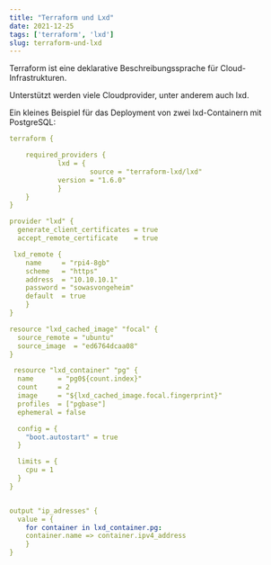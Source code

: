 ```yaml
---
title: "Terraform und Lxd"
date: 2021-12-25
tags: ['terraform', 'lxd']
slug: terraform-und-lxd
---
```


Terraform ist eine deklarative Beschreibungssprache für Cloud-Infrastrukturen.

Unterstützt werden viele Cloudprovider, unter anderem auch lxd.

Ein kleines Beispiel für das Deployment von zwei lxd-Containern mit PostgreSQL:

```yaml
terraform {

	required_providers {
        	lxd = {
                	source = "terraform-lxd/lxd"
			version = "1.6.0"
        	}
	}
}

provider "lxd" {
  generate_client_certificates = true
  accept_remote_certificate    = true

 lxd_remote {
    name     = "rpi4-8gb"
    scheme   = "https"
    address  = "10.10.10.1"
    password = "sowasvongeheim"
    default  = true
    }
}

resource "lxd_cached_image" "focal" {
  source_remote = "ubuntu"
  source_image  = "ed6764dcaa08"
}

 resource "lxd_container" "pg" {
  name      = "pg0${count.index}"
  count     = 2
  image     = "${lxd_cached_image.focal.fingerprint}"
  profiles  = ["pgbase"]
  ephemeral = false

  config = {
    "boot.autostart" = true
  }

  limits = {
    cpu = 1
  }
}


output "ip_adresses" {
  value = {
	for container in lxd_container.pg:
	container.name => container.ipv4_address
	}
}

```
